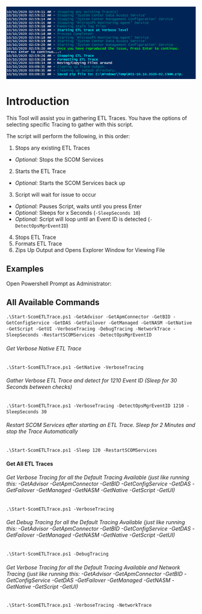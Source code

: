 ![ETL Trace](/media/git-guidance/etl_trace.png)

# Introduction
This Tool will assist you in gathering ETL Traces. You have the options of selecting specific Tracing to gather with this script.

The script will perform the following, in this order:
1. Stops any existing ETL Traces
 - *Optional:* Stops the SCOM Services
2. Starts the ETL Trace
 - *Optional:* Starts the SCOM Services back up
3. Script will wait for issue to occur
 - *Optional:* Pauses Script, waits until you press Enter
 - *Optional:* Sleeps for x Seconds (`-SleepSeconds 10`)
 - *Optional:* Script will loop until an Event ID is detected  (`-DetectOpsMgrEventID`)
4. Stops ETL Trace
5. Formats ETL Trace
6. Zips Up Output and Opens Explorer Window for Viewing File

## Examples
Open Powershell Prompt as Administrator:
## All Available Commands
    .\Start-ScomETLTrace.ps1 -GetAdvisor -GetApmConnector -GetBID -GetConfigService -GetDAS -GetFailover -GetManaged -GetNASM -GetNative -GetScript -GetUI -VerboseTracing -DebugTracing -NetworkTrace -SleepSeconds -RestartSCOMServices -DetectOpsMgrEventID

###### Get Verbose Native ETL Trace
    .\Start-ScomETLTrace.ps1 -GetNative -VerboseTracing

###### Gather Verbose ETL Trace and detect for 1210 Event ID (Sleep for 30 Seconds between checks)
    .\Start-ScomETLTrace.ps1 -VerboseTracing -DetectOpsMgrEventID 1210 -SleepSeconds 30

###### Restart SCOM Services after starting an ETL Trace. Sleep for 2 Minutes and stop the Trace Automatically
    .\Start-ScomETLTrace.ps1 -Sleep 120 -RestartSCOMServices

#### Get All ETL Traces
###### Get Verbose Tracing for all the Default Tracing Available (just like running this: -GetAdvisor -GetApmConnector -GetBID -GetConfigService -GetDAS -GetFailover -GetManaged -GetNASM -GetNative -GetScript -GetUI)
    .\Start-ScomETLTrace.ps1 -VerboseTracing
###### Get Debug Tracing for all the Default Tracing Available (just like running this: -GetAdvisor -GetApmConnector -GetBID -GetConfigService -GetDAS -GetFailover -GetManaged -GetNASM -GetNative -GetScript -GetUI)
    .\Start-ScomETLTrace.ps1 -DebugTracing
###### Get Verbose Tracing for all the Default Tracing Available and Network Tracing (just like running this: -GetAdvisor -GetApmConnector -GetBID -GetConfigService -GetDAS -GetFailover -GetManaged -GetNASM -GetNative -GetScript -GetUI)
    .\Start-ScomETLTrace.ps1 -VerboseTracing -NetworkTrace
